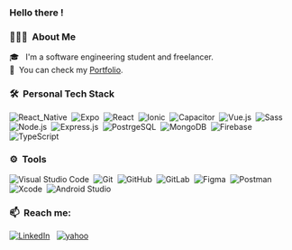 ### Hello there !

### 👨🏽‍💻 &nbsp;About Me

🎓 &nbsp; I'm a software engineering student and freelancer.\
📄 &nbsp;You can check my [Portfolio](https://edocode.netlify.app/).

### 🛠 &nbsp;Personal Tech Stack

![React_Native](https://img.shields.io/badge/-React_Native-05122A?style=flat&logo=react)&nbsp;
![Expo](https://img.shields.io/badge/-Expo-05122A?style=flat&logo=expo)&nbsp;
![React](https://img.shields.io/badge/-React-05122A?style=flat&logo=react)&nbsp;
![Ionic](https://img.shields.io/badge/-Ionic-05122A?style=flat&logo=ionic)&nbsp;
![Capacitor](https://img.shields.io/badge/-Capacitor-05122A?style=flat&logo=capacitor)&nbsp;
![Vue.js](https://img.shields.io/badge/-Vue.js-05122A?style=flat&logo=Vue.js)&nbsp;
![Sass](https://img.shields.io/badge/-Sass-05122A?style=flat&logo=Sass)&nbsp;
![Node.js](https://img.shields.io/badge/-Node.js-05122A?style=flat&logo=Node.js)&nbsp;
![Express.js](https://img.shields.io/badge/-Express.js-05122A?style=flat&logo=express)&nbsp;
![PostrgeSQL](https://img.shields.io/badge/-postgresql-05122A?style=flat&logo=postgresql)&nbsp;
![MongoDB](https://img.shields.io/badge/-MongoDB-05122A?style=flat&logo=MongoDB)&nbsp;
![Firebase](https://img.shields.io/badge/-firebase-05122A?style=flat&logo=firebase)&nbsp;
![TypeScript](https://img.shields.io/badge/-TypeScript-05122A?style=flat&logo=typescript)&nbsp;

### ⚙️ &nbsp;Tools

![Visual Studio Code](https://img.shields.io/badge/-Visual%20Studio%20Code-05122A?style=flat&logo=visual-studio-code&logoColor=007ACC)&nbsp;
![Git](https://img.shields.io/badge/-Git-05122A?style=flat&logo=git)&nbsp;
![GitHub](https://img.shields.io/badge/-GitHub-05122A?style=flat&logo=github)&nbsp;
![GitLab](https://img.shields.io/badge/-GitLab-05122A?style=flat&logo=gitlab)&nbsp;
![Figma](https://img.shields.io/badge/-Figma-05122A?style=flat&logo=Figma)&nbsp;
![Postman](https://img.shields.io/badge/-Postman-05122A?style=flat&logo=Postman)&nbsp;
![Xcode](https://img.shields.io/badge/-Xcode-05122A?style=flat&logo=Xcode)&nbsp;
![Android Studio](https://img.shields.io/badge/-Android%20Studio-05122A?style=flat&logo=android-studio)&nbsp;

### 📫 &nbsp;Reach me:

<a href="https://www.linkedin.com/in/edomiyas-temesgen-16ba01173/"><img alt="LinkedIn" src="https://img.shields.io/badge/linkedin%20-%230077B5.svg?&style=flat&logo=linkedin&logoColor=white"/></a> &nbsp;
<a href="mailto: temesgen.edomiyas@yahoo.com"><img alt="yahoo" src="https://img.shields.io/badge/yahoo%20-6001D2.svg?&style=flat&logo=yahoo&logoColor=white"/></a>
